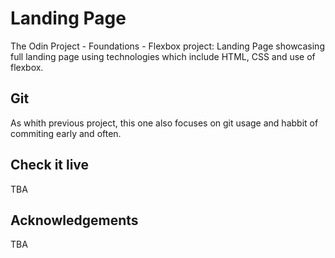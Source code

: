 Landing Page
===================================
The Odin Project - Foundations - Flexbox project: Landing Page showcasing full landing page using technologies which include HTML, CSS and use of flexbox.

## Git
As whith previous project, this one also focuses on git usage and habbit of commiting early and often.

## Check it live
TBA

## Acknowledgements
TBA

